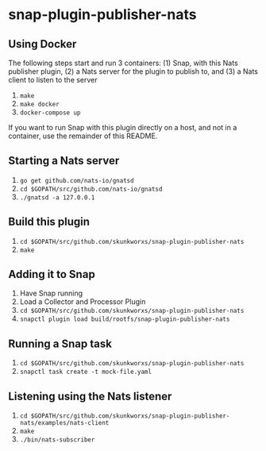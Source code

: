 # snap-plugin-publisher-nats  

## Using Docker  
The following steps start and run 3 containers: (1) Snap, with this Nats publisher plugin, (2) a Nats server for the plugin to publish to, and (3) a Nats client to listen to the server  

1. `make`
2. `make docker`
3. `docker-compose up`


If you want to run Snap with this plugin directly on a host, and not in a container, use the remainder of this README.  


## Starting a Nats server  
1. `go get github.com/nats-io/gnatsd`  
2. `cd $GOPATH/src/github.com/nats-io/gnatsd`  
3. `./gnatsd -a 127.0.0.1`  

## Build this plugin 
1. `cd $GOPATH/src/github.com/skunkworxs/snap-plugin-publisher-nats`
2. `make`   

## Adding it to Snap  
1. Have Snap running  
2. Load a Collector and Processor Plugin  
3. `cd $GOPATH/src/github.com/skunkworxs/snap-plugin-publisher-nats`  
4. `snapctl plugin load build/rootfs/snap-plugin-publisher-nats`  

## Running a Snap task  
1. `cd $GOPATH/src/github.com/skunkworxs/snap-plugin-publisher-nats`  
2. `snapctl task create -t mock-file.yaml`  

## Listening using the Nats listener
1. `cd $GOPATH/src/github.com/skunkworxs/snap-plugin-publisher-nats/examples/nats-client`  
2. `make`  
3. `./bin/nats-subscriber`  

